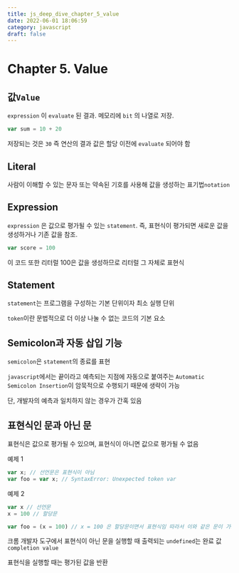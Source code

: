 ```yaml
---
title: js_deep_dive_chapter_5_value
date: 2022-06-01 18:06:59
category: javascript
draft: false
---
```


# Chapter 5. Value

## 값`Value`

`expression` 이 `evaluate` 된 결과.
메모리에 `bit` 의 나열로 저장.

```js
var sum = 10 + 20
```

저장되는 것은 `30` 즉 연산의 결과 값은 할당 이전에 `evaluate` 되어야 함

## Literal

사람이 이해할 수 있는 문자 또는 약속된 기호를 사용해 값을 생성하는 표기법`notation`

## Expression

`expression` 은 값으로 평가될 수 있는 `statement`. 즉, 표현식이 평가되면 새로운 값을 생성하거나 기존 값을 참조.

```js
var score = 100
```

이 코드 또한 리터럴 100은 값을 생성하므로 리터럴 그 자체로 표현식

## Statement

`statement`는 프로그램을 구성하는 기본 단위이자 최소 실행 단위

`token`이란 문법적으로 더 이상 나눌 수 없는 코드의 기본 요소

## Semicolon과 자동 삽입 기능

`semicolon`은 `statement`의 종료를 표현

`javascript`에서는 끝이라고 예측되는 지점에 자동으로 붙여주는 `Automatic Semicolon Insertion`이 암묵적으로 수행되기 때문에 생략이 가능

단, 개발자의 예측과 일치하지 않는 경우가 간혹 있음

## 표현식인 문과 아닌 문

표현식은 값으로 평가될 수 있으며, 표현식이 아니면 값으로 평가될 수 없음

예제 1

```js
var x; // 선언문은 표현식이 아님
var foo = var x; // SyntaxError: Unexpected token var
```

예제 2

```js
var x // 선언문
x = 100 // 할당문

var foo = (x = 100) // x = 100 은 할당문이면서 표현식임 따라서 이와 같은 문이 가능함
```

크롬 개발자 도구에서 표현식이 아닌 문을 실행할 때 출력되는 `undefined`는 완료 값`completion value`

표현식을 실행할 때는 평가된 값을 반환
